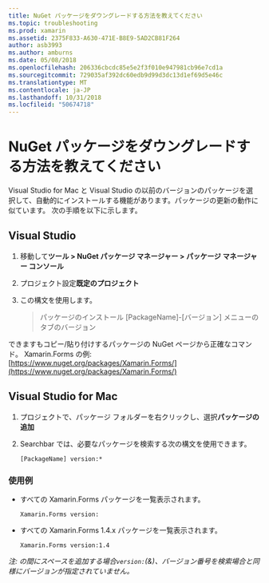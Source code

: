 ```yaml
---
title: NuGet パッケージをダウングレードする方法を教えてください
ms.topic: troubleshooting
ms.prod: xamarin
ms.assetid: 2375F833-A630-471E-B8E9-5AD2CB81F264
author: asb3993
ms.author: amburns
ms.date: 05/08/2018
ms.openlocfilehash: 206336cbcdc85e5e2f3f010e947981cb96e7cd1a
ms.sourcegitcommit: 729035af392dc60edb9d99d3dc13d1ef69d5e46c
ms.translationtype: MT
ms.contentlocale: ja-JP
ms.lasthandoff: 10/31/2018
ms.locfileid: "50674718"
---
```

# <a name="how-do-i-downgrade-a-nuget-package"></a>NuGet パッケージをダウングレードする方法を教えてください

Visual Studio for Mac と Visual Studio の以前のバージョンのパッケージを選択して、自動的にインストールする機能があります。パッケージの更新の動作に似ています。 次の手順を以下に示します。

## <a name="visual-studio"></a>Visual Studio

1. 移動して**ツール > NuGet パッケージ マネージャー > パッケージ マネージャー コンソール**
2. プロジェクト設定**既定のプロジェクト**
3. この構文を使用します。

    > パッケージのインストール [PackageName]-[バージョン] メニューのタブのバージョン

できますもコピー/貼り付けするパッケージの NuGet ページから正確なコマンド。 Xamarin.Forms の例: [https://www.nuget.org/packages/Xamarin.Forms/](https://www.nuget.org/packages/Xamarin.Forms/)

## <a name="visual-studio-for-mac"></a>Visual Studio for Mac

1. プロジェクトで、パッケージ フォルダーを右クリックし、選択**パッケージの追加**
2. Searchbar では、必要なパッケージを検索する次の構文を使用できます。

    `[PackageName] version:*`

### <a name="examples"></a>使用例 
- すべての Xamarin.Forms パッケージを一覧表示されます。 

    `Xamarin.Forms version:`

- すべての Xamarin.Forms 1.4.x パッケージを一覧表示されます。 

    `Xamarin.Forms version:1.4`

*注: の間にスペースを追加する場合`version:`(&)、バージョン番号を検索場合と同様にバージョンが指定されていません。*
